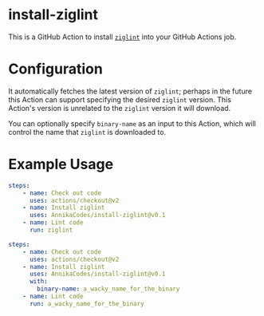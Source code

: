 # install-ziglint
This is a GitHub Action to install [`ziglint`](https://github.com/AnnikaCodes/ziglint) into your GitHub Actions job.

# Configuration
It automatically fetches the latest version of `ziglint`; perhaps in the future this Action can support specifying the desired `ziglint` version. This Action's version is unrelated to the `ziglint` version it will download.

You can optionally specify `binary-name` as an input to this Action, which will control the name that `ziglint` is downloaded to.

# Example Usage
```yaml
steps:
    - name: Check out code
      uses: actions/checkout@v2
    - name: Install ziglint
      uses: AnnikaCodes/install-ziglint@v0.1
    - name: Lint code
      run: ziglint
```
```yaml
steps:
    - name: Check out code
      uses: actions/checkout@v2
    - name: Install ziglint
      uses: AnnikaCodes/install-ziglint@v0.1
      with:
        binary-name: a_wacky_name_for_the_binary
    - name: Lint code
      run: a_wacky_name_for_the_binary
```
